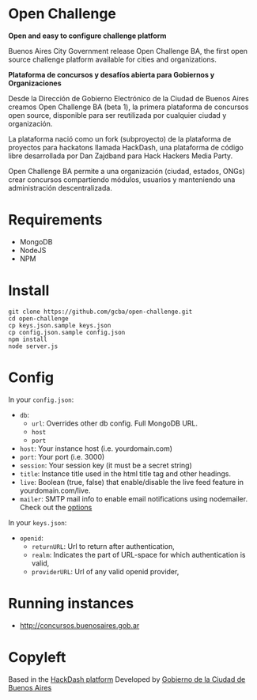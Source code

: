 Open Challenge
========

**Open and easy to configure challenge platform**

Buenos Aires City Government release Open Challenge BA, the first open source challenge platform available for cities and organizations.


**Plataforma de concursos y desafíos abierta para Gobiernos y Organizaciones**

Desde la Dirección de Gobierno Electrónico de la Ciudad de Buenos Aires creamos Open Challenge BA (beta 1), la primera plataforma de concursos open source, disponible para ser reutilizada por cualquier ciudad y organización.

La plataforma nació como un fork (subproyecto) de la plataforma de proyectos para hackatons llamada HackDash, una plataforma de código libre desarrollada por Dan Zajdband para Hack Hackers Media Party.

Open Challenge BA permite a una organización (ciudad, estados, ONGs) crear concursos compartiendo módulos, usuarios y manteniendo una administración descentralizada.


Requirements
=============
* MongoDB
* NodeJS
* NPM

Install
===========
	git clone https://github.com/gcba/open-challenge.git
	cd open-challenge
	cp keys.json.sample keys.json
	cp config.json.sample config.json
	npm install
	node server.js

Config
======

In your `config.json`:

* `db`:
	+ `url`: Overrides other db config. Full MongoDB URL.
	+ `host`
	+ `port`
* `host`: Your instance host (i.e. yourdomain.com)
* `port`: Your port (i.e. 3000)
* `session`: Your session key (it must be a secret string)
* `title`: Instance title used in the html title tag and other headings.
* `live`: Boolean (true, false) that enable/disable the live feed feature in yourdomain.com/live.
* `mailer`: SMTP mail info to enable email notifications using nodemailer. Check out the [options](https://github.com/andris9/Nodemailer#setting-up-smtp)


In your `keys.json`:

* `openid`:
  + `returnURL`: Url to return after authentication,
  + `realm`: Indicates the part of URL-space for which authentication is valid,
  + `providerURL`: Url of any valid openid provider,

Running instances
=================

* http://concursos.buenosaires.gob.ar

Copyleft
========

Based in the [HackDash platform](http://hackdash.org)
Developed by [Gobierno de la Ciudad de Buenos Aires](http://www.buenosaires.gob.ar)
